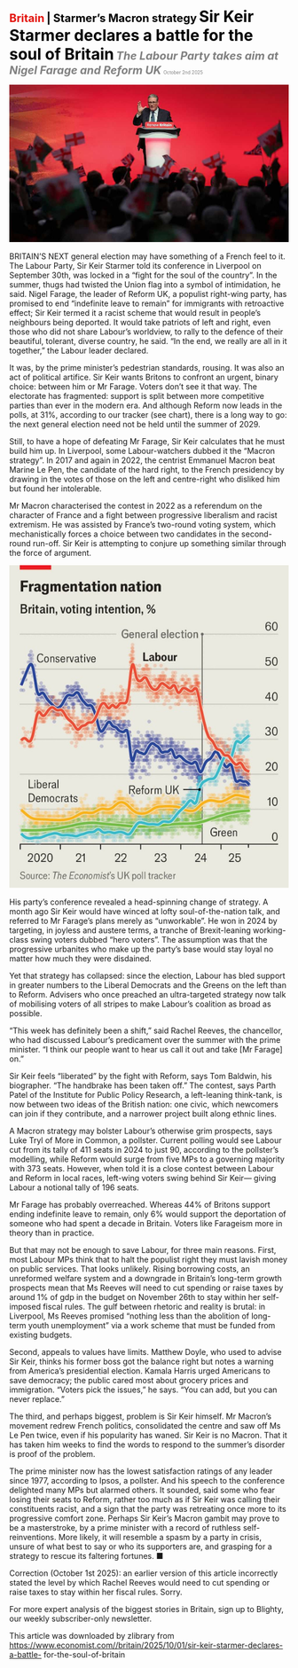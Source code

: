 <span style="color:#E3120B; font-size:14.9pt; font-weight:bold;">Britain</span> <span style="color:#000000; font-size:14.9pt; font-weight:bold;">| Starmer’s Macron strategy</span>
<span style="color:#000000; font-size:21.0pt; font-weight:bold;">Sir Keir Starmer declares a battle for the soul of Britain</span>
<span style="color:#808080; font-size:14.9pt; font-weight:bold; font-style:italic;">The Labour Party takes aim at Nigel Farage and Reform UK</span>
<span style="color:#808080; font-size:6.2pt;">October 2nd 2025</span>

![](../images/041_Sir_Keir_Starmer_declares_a_battle_for_the_soul_of_Britain/p0166_img01.jpeg)

BRITAIN’S NEXT general election may have something of a French feel to it. The Labour Party, Sir Keir Starmer told its conference in Liverpool on September 30th, was locked in a “fight for the soul of the country”. In the summer, thugs had twisted the Union flag into a symbol of intimidation, he said. Nigel Farage, the leader of Reform UK, a populist right-wing party, has promised to end “indefinite leave to remain” for immigrants with retroactive effect; Sir Keir termed it a racist scheme that would result in people’s neighbours being deported. It would take patriots of left and right, even those who did not share Labour’s worldview, to rally to the defence of their beautiful, tolerant, diverse country, he said. “In the end, we really are all in it together,” the Labour leader declared.

It was, by the prime minister’s pedestrian standards, rousing. It was also an act of political artifice. Sir Keir wants Britons to confront an urgent, binary choice: between him or Mr Farage. Voters don’t see it that way. The electorate has fragmented: support is split between more competitive parties than ever in the modern era. And although Reform now leads in the polls, at 31%, according to our tracker (see chart), there is a long way to go: the next general election need not be held until the summer of 2029.

Still, to have a hope of defeating Mr Farage, Sir Keir calculates that he must build him up. In Liverpool, some Labour-watchers dubbed it the “Macron strategy”. In 2017 and again in 2022, the centrist Emmanuel Macron beat Marine Le Pen, the candidate of the hard right, to the French presidency by drawing in the votes of those on the left and centre-right who disliked him but found her intolerable.

Mr Macron characterised the contest in 2022 as a referendum on the character of France and a fight between progressive liberalism and racist extremism. He was assisted by France’s two-round voting system, which mechanistically forces a choice between two candidates in the second-round run-off. Sir Keir is attempting to conjure up something similar through the force of argument.

![](../images/041_Sir_Keir_Starmer_declares_a_battle_for_the_soul_of_Britain/p0167_img01.jpeg)

His party’s conference revealed a head-spinning change of strategy. A month ago Sir Keir would have winced at lofty soul-of-the-nation talk, and referred to Mr Farage’s plans merely as “unworkable”. He won in 2024 by targeting, in joyless and austere terms, a tranche of Brexit-leaning working-class swing voters dubbed “hero voters”. The assumption was that the progressive urbanites who make up the party’s base would stay loyal no matter how much they were disdained.

Yet that strategy has collapsed: since the election, Labour has bled support in greater numbers to the Liberal Democrats and the Greens on the left than to Reform. Advisers who once preached an ultra-targeted strategy now talk of mobilising voters of all stripes to make Labour’s coalition as broad as possible.

“This week has definitely been a shift,” said Rachel Reeves, the chancellor, who had discussed Labour’s predicament over the summer with the prime minister. “I think our people want to hear us call it out and take [Mr Farage] on.”

Sir Keir feels “liberated” by the fight with Reform, says Tom Baldwin, his biographer. “The handbrake has been taken off.” The contest, says Parth Patel of the Institute for Public Policy Research, a left-leaning think-tank, is now between two ideas of the British nation: one civic, which newcomers can join if they contribute, and a narrower project built along ethnic lines.

A Macron strategy may bolster Labour’s otherwise grim prospects, says Luke Tryl of More in Common, a pollster. Current polling would see Labour cut from its tally of 411 seats in 2024 to just 90, according to the pollster’s modelling, while Reform would surge from five MPs to a governing majority with 373 seats. However, when told it is a close contest between Labour and Reform in local races, left-wing voters swing behind Sir Keir— giving Labour a notional tally of 196 seats.

Mr Farage has probably overreached. Whereas 44% of Britons support ending indefinite leave to remain, only 6% would support the deportation of someone who had spent a decade in Britain. Voters like Farageism more in theory than in practice.

But that may not be enough to save Labour, for three main reasons. First, most Labour MPs think that to halt the populist right they must lavish money on public services. That looks unlikely. Rising borrowing costs, an unreformed welfare system and a downgrade in Britain’s long-term growth prospects mean that Ms Reeves will need to cut spending or raise taxes by around 1% of gdp in the budget on November 26th to stay within her self- imposed fiscal rules. The gulf between rhetoric and reality is brutal: in Liverpool, Ms Reeves promised “nothing less than the abolition of long- term youth unemployment” via a work scheme that must be funded from existing budgets.

Second, appeals to values have limits. Matthew Doyle, who used to advise Sir Keir, thinks his former boss got the balance right but notes a warning from America’s presidential election. Kamala Harris urged Americans to save democracy; the public cared most about grocery prices and immigration. “Voters pick the issues,” he says. “You can add, but you can never replace.”

The third, and perhaps biggest, problem is Sir Keir himself. Mr Macron’s movement redrew French politics, consolidated the centre and saw off Ms Le Pen twice, even if his popularity has waned. Sir Keir is no Macron. That it has taken him weeks to find the words to respond to the summer’s disorder is proof of the problem.

The prime minister now has the lowest satisfaction ratings of any leader since 1977, according to Ipsos, a pollster. And his speech to the conference delighted many MPs but alarmed others. It sounded, said some who fear losing their seats to Reform, rather too much as if Sir Keir was calling their constituents racist, and a sign that the party was retreating once more to its progressive comfort zone. Perhaps Sir Keir’s Macron gambit may prove to be a masterstroke, by a prime minister with a record of ruthless self- reinventions. More likely, it will resemble a spasm by a party in crisis, unsure of what best to say or who its supporters are, and grasping for a strategy to rescue its faltering fortunes. ■

Correction (October 1st 2025): an earlier version of this article incorrectly stated the level by which Rachel Reeves would need to cut spending or raise taxes to stay within her fiscal rules. Sorry.

For more expert analysis of the biggest stories in Britain, sign up to Blighty, our weekly subscriber-only newsletter.

This article was downloaded by zlibrary from https://www.economist.com//britain/2025/10/01/sir-keir-starmer-declares-a-battle- for-the-soul-of-britain